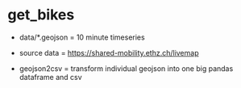 # get_bikes

+ data/\*.geojson = 10 minute timeseries 

+ source data = https://shared-mobility.ethz.ch/livemap

+ geojson2csv = transform individual geojson into one big pandas dataframe and csv


